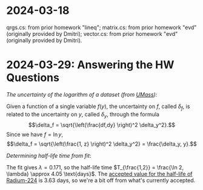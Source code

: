 # 2024-03-18

qrgs.cs: from prior homework "lineq";
matrix.cs: from prior homework "evd" (originally provided by Dmitri);
vector.cs: from prior homework "evd" (originally provided by Dmitri).

# 2024-03-29: Answering the HW Questions

_The uncertainty of the logarithm of a dataset (from [UMass](https://openbooks.library.umass.edu/p132-lab-manual/chapter/uncertainty-for-natural-logarithms/)):_

Given a function of a single variable $f(y)$, the uncertainty on $f$, called $\delta_f$, is related to the uncertainty on $y$, called $\delta_y$, through the formula $$\delta_f = \sqrt{\left(\frac{df,dy} \right)^2 \delta_y^2}.$$ Since we have $f = \ln y$, $$\delta_f = \sqrt{\left(\frac{1, z} \right)^2 \delta_y^2} = \frac{\delta_y, y}.$$

_Determining half-life time from fit_:

The fit gives $\lambda=0.171$, so the half-life time $T_{\frac{1,2}} = \frac{\ln 2, \lambda} \approx 4.05 \text{days}$. The [accepted value for the half-life of Radium-224](https://en.wikipedia.org/wiki/Isotopes_of_radium) is 3.63 days, so we're a bit off from what's currently accepted.

